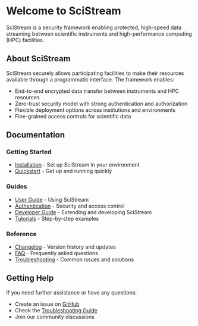 # Welcome to SciStream

SciStream is a security framework enabling protected, high-speed data streaming between scientific instruments and high-performance computing (HPC) facilities.

## About SciStream

SciStream securely allows participating facilities to make their resources available through a programmatic interface. The framework enables:

- End-to-end encrypted data transfer between instruments and HPC resources
- Zero-trust security model with strong authentication and authorization
- Flexible deployment options across institutions and environments
- Fine-grained access controls for scientific data

## Documentation

### Getting Started
- [Installation](getting-started/installation.md) - Set up SciStream in your environment
- [Quickstart](getting-started/quickstart.md) - Get up and running quickly

### Guides
- [User Guide](guides/user-guide.md) - Using SciStream
- [Authentication](guides/authentication.md) - Security and access control
- [Developer Guide](guides/developer-guide.md) - Extending and developing SciStream
- [Tutorials](guides/tutorials.md) - Step-by-step examples

### Reference
- [Changelog](reference/changelog.md) - Version history and updates
- [FAQ](reference/faq.md) - Frequently asked questions
- [Troubleshooting](reference/troubleshooting.md) - Common issues and solutions

## Getting Help

If you need further assistance or have any questions:
- Create an issue on [GitHub](https://github.com/scistream/scistream-proto)
- Check the [Troubleshooting Guide](reference/troubleshooting.md)
- Join our community discussions
